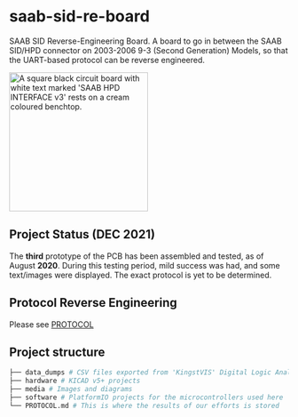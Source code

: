 # saab-sid-re-board
SAAB SID Reverse-Engineering Board.
A board to go in between the SAAB SID/HPD connector on 2003-2006 9-3 (Second Generation) Models, so that the UART-based protocol can be reverse engineered.

<img src="https://github.com/leighleighleigh/saab-sid-re-board/blob/main/media/pcb_v3.jpg?raw=true" width="250" height="250" alt="A square black circuit board with white text marked 'SAAB HPD INTERFACE v3' rests on a cream coloured benchtop." />

## Project Status (DEC **2021**)
The **third** prototype of the PCB has been assembled and tested, as of August **2020**.
During this testing period, mild success was had, and some text/images were displayed. The exact protocol is yet to be determined.

## Protocol Reverse Engineering
Please see [PROTOCOL](/PROTOCOL.md) 

## Project structure
```bash
├── data_dumps # CSV files exported from 'KingstVIS' Digital Logic Analyser software, from the SID UART signals.
├── hardware # KICAD v5+ projects
├── media # Images and diagrams
├── software # PlatformIO projects for the microcontrollers used here
└── PROTOCOL.md # This is where the results of our efforts is stored
```